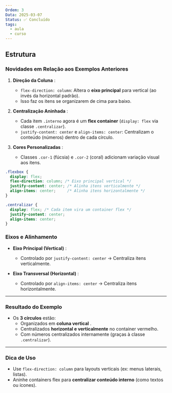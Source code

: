```yaml
---
Ordem: 3
Data: 2025-03-07
Status: ✅ Concluído
tags:
  - aula
  - curso
---
```


## Estrutura

### **Novidades em Relação aos Exemplos Anteriores**

1. **Direção da Coluna** :
    
    - `flex-direction: column`: Altera o **eixo principal** para vertical (ao invés da horizontal padrão).
    - Isso faz os itens se organizarem de cima para baixo.
    
2. **Centralização Aninhada** :
    
    - Cada item `.interno` agora é um **flex container** (`display: flex` via classe `.centralizar`).
    - `justify-content: center` e `align-items: center`: Centralizam o conteúdo (números) dentro de cada círculo.
    
3. **Cores Personalizadas** :
    
    - Classes `.cor-1` (fúcsia) e `.cor-2` (coral) adicionam variação visual aos itens.


```css
.flexbox {
  display: flex;
  flex-direction: column; /* Eixo principal vertical */
  justify-content: center; /* Alinha itens verticalmente */
  align-items: center;     /* Alinha itens horizontalmente */
}

.centralizar {
  display: flex; /* Cada item vira um container flex */
  justify-content: center;
  align-items: center;
}
```


### **Eixos e Alinhamento**

- **Eixo Principal (Vertical)** :
    
    - Controlado por `justify-content: center` → Centraliza itens verticalmente.
    
- **Eixo Transversal (Horizontal)** :
    - Controlado por `align-items: center` → Centraliza itens horizontalmente.

---

### **Resultado do Exemplo**

- Os **3 círculos** estão:
    - Organizados em **coluna vertical** .
    - Centralizados **horizontal e verticalmente** no container vermelho.
    - Com números centralizados internamente (graças à classe `.centralizar`).

---

### **Dica de Uso**

- Use `flex-direction: column` para layouts verticais (ex: menus laterais, listas).
- Aninhe containers flex para **centralizar conteúdo interno** (como textos ou ícones).